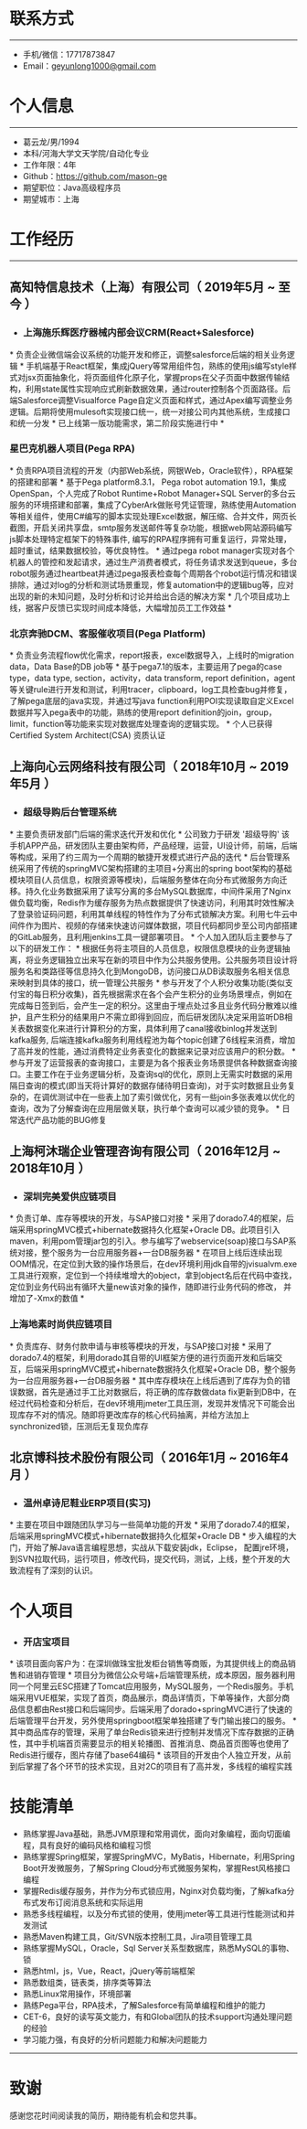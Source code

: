 # 联系方式

- - -

* 手机/微信：17717873847
* Email：geyunlong1000@gmail.com

# 个人信息

- - -

* 葛云龙/男/1994
* 本科/河海大学文天学院/自动化专业
* 工作年限：4年
* Github：https://github.com/mason-ge
* 期望职位：Java高级程序员
* 期望城市：上海

# 工作经历

- - -

## 高知特信息技术（上海）有限公司（ 2019年5月 ~ 至今 ）

* <h3>上海施乐辉医疗器械内部会议CRM(React+Salesforce)<br>
</h3>
    * 负责企业微信端会议系统的功能开发和修正，调整salesforce后端的相关业务逻辑
    * 手机端基于React框架，集成jQuery等常用组件包，熟练的使用js编写style样式对jsx页面抽象化，将页面组件化原子化，掌握props在父子页面中数据传输结构，利用state属性实现响应式刷新数据效果，通过router控制各个页面路径。后端Salesforce调整Visualforce Page自定义页面和样式，通过Apex编写调整业务逻辑。后期将使用mulesoft实现接口统一，统一对接公司内其他系统，生成接口和统一分发
    * 已上线第一版功能需求，第二阶段实施进行中
* <h3>星巴克机器人项目(Pega RPA)<br>
</h3>
    * 负责RPA项目流程的开发（内部Web系统，网银Web，Oracle软件），RPA框架的搭建和部署
    * 基于Pega platform8.3.1， Pega robot automation 19.1，集成OpenSpan，个人完成了Robot Runtime+Robot Manager+SQL Server的多台云服务的环境搭建和部署，集成了CyberArk做账号凭证管理，熟练使用Automation等相关组件，使用C#编写的脚本实现处理Excel数据，解压缩、合并文件，网页长截图，开启关闭共享盘，smtp服务发送邮件等复杂功能，根据web网站源码编写js脚本处理特定框架下的特殊事件, 编写的RPA程序拥有可重复运行，异常处理，超时重试，结果数据校验，等优良特性。
    * 通过pega robot manager实现对各个机器人的管控和发起请求，通过生产消费者模式，将任务请求发送到queue，多台robot服务通过heartbeat并通过pega报表检查每个周期各个robot运行情况和错误排除，通过对log的分析和测试场景重现，修复automation中的逻辑bug等，应对出现的新的未知问题，及时分析和讨论并给出合适的解决方案
    * 几个项目成功上线，据客户反馈已实现时间成本降低，大幅增加员工工作效益
* <h3>北京奔驰DCM、客服催收项目(Pega Platform)<br>
</h3>
    * 负责业务流程flow优化需求，report报表，excel数据导入，上线时的migration data，Data Base的DB job等
    * 基于pega7.1的版本，主要运用了pega的case type，data type, section，activity，data transform, report definition，agent等关键rule进行开发和测试，利用tracer，clipboard，log工具检查bug并修复，了解pega底层的java实现，并通过写java function利用POI实现读取自定义Excel数据并写入pega表中的功能，熟练的使用report definition的join，group，limit，function等功能来实现对数据库处理查询的逻辑实现。
    * 个人已获得Certified System Architect(CSA) 资质认证

## 上海向心云网络科技有限公司（ 2018年10月 ~ 2019年5月 ）

* <h3>超级导购后台管理系统<br>
</h3>
    * 主要负责研发部门后端的需求迭代开发和优化
    * 公司致力于研发 '超级导购' 该手机APP产品，研发团队主要由架构师，产品经理，运营，UI设计师，前端，后端等构成，采用了约三周为一个周期的敏捷开发模式进行产品的迭代
    * 后台管理系统采用了传统的springMVC架构搭建的主项目+分离出的spring boot架构的基础模块项目(人员信息，权限资源等模块)，后端服务整体在向分布式微服务方向迁移。持久化业务数据采用了读写分离的多台MySQL数据库，中间件采用了Nginx做负载均衡，Redis作为缓存服务为热点数据提供了快速访问，利用其时效性解决了登录验证码问题，利用其单线程的特性作为了分布式锁解决方案。利用七牛云中间件作为图片、视频的存储来快速访问媒体数据，项目代码都同步至公司内部搭建的GitLab服务，且利用jenkins工具一键部署项目。
    * 个人加入团队后主要参与了以下的研发工作：
        * 根据任务将主项目的人员信息，权限信息模块的业务逻辑抽离，将业务逻辑独立出来写在新的项目中作为公共服务使用。公共服务项目设计将服务名和类路径等信息持久化到MongoDB，访问接口从DB读取服务名相关信息来映射到具体的接口，统一管理公共服务
        * 参与开发了个人积分收集功能(类似支付宝的每日积分收集)，首先根据需求在各个会产生积分的业务场景埋点，例如在完成每日签到后，会产生一定的积分。这里由于埋点处过多且业务代码分散难以维护，且产生积分的结果用户不需立即得到回应，而后研发团队决定采用监听DB相关表数据变化来进行计算积分的方案，具体利用了canal接收binlog并发送到kafka服务, 后端连接kafka服务利用线程池为每个topic创建了6线程来消费，增加了高并发的性能，通过消费特定业务表变化的数据来记录对应该用户的积分数。
        * 参与开发了运营报表的查询接口，主要是为各个报表业务场景提供各种数据查询接口。主要工作在于业务逻辑分析，及查询sql的优化，原则上无需实时数据的采用隔日查询的模式(即当天将计算好的数据存储待明日查询)，对于实时数据且业务复杂的，在调优测试中在一些表上加了索引做优化，另有一些join多张表难以优化的查询，改为了分解查询在应用层做关联，执行单个查询可以减少锁的竞争。
        * 日常迭代产品功能的BUG修复

## 上海柯沐瑞企业管理咨询有限公司（ 2016年12月 ~ 2018年10月 ）

* <h3>深圳完美爱供应链项目<br>
</h3>
    * 负责订单、库存等模块的开发，与SAP接口对接
    * 采用了dorado7.4的框架，后端采用springMVC模式+hibernate数据持久化框架+Oracle DB。此项目引入maven，利用pom管理jar包的引入。参与编写了webservice(soap)接口与SAP系统对接，整个服务为一台应用服务器+一台DB服务器
    * 在项目上线后连续出现OOM情况，在定位到大致的操作场景后，在dev环境利用jdk自带的jvisualvm.exe 工具进行观察，定位到一个持续堆增大的object，拿到object名后在代码中查找，定位到业务代码出有循环大量new该对象的操作，随即进行业务代码的修改， 并增加了-Xmx的数值
* <h3>上海地素时尚供应链项目<br>
</h3>
    * 负责库存、财务付款申请与审核等模块的开发，与SAP接口对接
    * 采用了dorado7.4的框架，利用dorado其自带的UI框架方便的进行页面开发和后端交互，后端采用springMVC模式+hibernate数据持久化框架+Oracle DB，整个服务为一台应用服务器+一台DB服务器
    * 其中库存模块在上线后遇到了库存为负的错误数据，首先是通过手工比对数据后，将正确的库存数做data fix更新到DB中，在经过代码检查和分析后，在dev环境用jmeter工具压测，发现并发情况下可能会出现库存不对的情况。随即将更改库存的核心代码抽离，并给方法加上synchronized锁，压测后无复现负库存

## 北京博科技术股份有限公司（ 2016年1月 ~ 2016年4月 ）

* <h3>温州卓诗尼鞋业ERP项目(实习)<br>
</h3>
    * 主要在项目中跟随团队学习与一些简单功能的开发
    * 采用了dorado7.4的框架，后端采用springMVC模式+hibernate数据持久化框架+Oracle DB
    * 步入编程的大门，开始了解Java语言编程思想，实战从下载安装jdk，Eclipse， 配置jre环境，到SVN拉取代码，运行项目，修改代码，提交代码，测试，上线，整个开发的大致流程有了深刻的认识。

# 个人项目

* <h3>开店宝项目<br>
</h3>
    * 该项目面向客户为：在深圳做珠宝批发柜台销售等商贩，为其提供线上的商品销售和进销存管理
    * 项目分为微信公众号端+后端管理系统，成本原因，服务器利用同一个阿里云ESC搭建了Tomcat应用服务，MySQL服务，一个Redis服务。手机端采用VUE框架，实现了首页，商品展示，商品详情页，下单等操作，大部分商品信息都由Rest接口和后端同步。后端采用了dorado+springMVC进行了快速的后端管理平台开发，另外使用springboot框架单独搭建了专门输出接口的服务。
    * 其中商品库存的管理，采用了单台Redis锁来进行控制并发情况下库存数据的正确性，其中手机端首页需要显示的相关轮播图、首推消息、商品首页图等也使用了Redis进行缓存，图片存储了base64编码
    * 该项目的开发由个人独立开发，从前到后掌握了各个环节的技术实现，且对2C的项目有了高并发，多线程的编程实践

# 技能清单

* 熟练掌握Java基础，熟悉JVM原理和常用调优，面向对象编程，面向切面编程，具有良好的编码风格和编程习惯
* 熟练掌握Spring框架，掌握SpringMVC，MyBatis，Hibernate，利用Spring Boot开发微服务，了解Spring Cloud分布式微服务架构，掌握Rest风格接口编程
* 掌握Redis缓存服务，并作为分布式锁应用，Nginx对负载均衡，了解kafka分布式发布订阅消息系统和实际运用
* 熟悉多线程编程，以及分布式锁的使用，使用jmeter等工具进行性能测试和并发测试
* 熟悉Maven构建工具，Git/SVN版本控制工具，Jira项目管理工具
* 熟练掌握MySQL，Oracle，Sql Server关系型数据库，熟悉MySQL的事物、锁
* 熟悉html，js，Vue，React，jQuery等前端框架
* 熟悉数组类，链表类，排序类等算法
* 熟悉Linux常用操作，环境部署
* 熟练Pega平台，RPA技术，了解Salesforce有简单编程和维护的能力
* CET-6，良好的读写英文能力，有和Global团队的技术support沟通处理问题的经验
* 学习能力强，有良好的分析问题能力和解决问题能力

- - -

# 致谢

感谢您花时间阅读我的简历，期待能有机会和您共事。